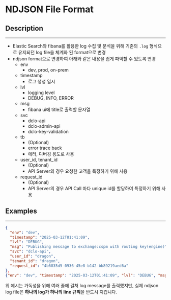 # NDJSON File Format

## Description

--- 

- Elastic Search와 fibana를 활용한 log 수집 및 분석을 위해 기존의 `.log` 형식으로 유지되던 log file을 체계화 된 format으로 변경
- ndjson format으로 변경하여 아래와 같은 내용을 쉽게 파악할 수 있도록 변경
    - env
        - dev, prod, on-prem
    - timestamp
        - 로그 생성 일시
    - lvl
        - logging level
        - DEBUG, INFO, ERROR
    - msg
        - fibana ui에 title로 출력할 문자열
    - svc
        - dclo-api
        - dclo-admin-api
        - dclo-key-validation
    - tb
        - (Optional)
        - error trace back
        - 에러, 디버깅 용도로 사용
    - user_id, tenant_id
        - (Optional)
        - API Server의 경우 요청한 고객을 특정하기 위해 사용
    - request_id
        - (Optional)
        - API Server의 경우 API Call 마다 unique id를 할당하여 특정하기 위해 사용

## Examples

---

```json
{
  "env": "dev",
  "timestamp": "2025-03-12T01:41:09",
  "lvl": "DEBUG",
  "msg": "Publishing message to exchange:cspm with routing key(engine)",
  "svc": "dclo-api",
  "user_id": "dragon",
  "tenant_id": "dragon",
  "request_id": "4b6835d5-0936-45e8-b142-bb89219aed6a"
},
{"env": "dev", "timestamp": "2025-03-12T01:41:09", "lvl": "DEBUG", "msg": "Publishing message to exchange:cspm with routing key(engine)", "svc": "dclo-api", "user_id": "dragon", "tenant_id": "dragon", "request_id": "4b6835d5-0936-45e8-b142-bb89219aed6a"}
```

위 예시는 가독성을 위해 여러 줄에 걸쳐 log message를 출력했지만, 실제 ndjson log file은 **하나의 log가 하나의 line 규칙**을 반드시 지킵니다.